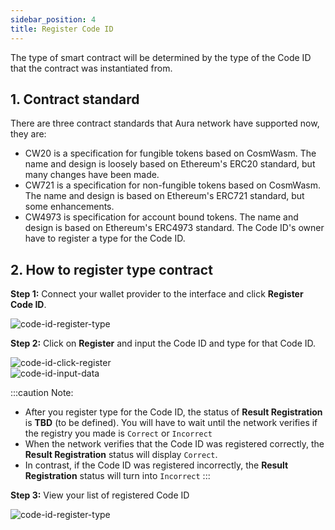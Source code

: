```yaml
---
sidebar_position: 4
title: Register Code ID
---
```


The type of smart contract will be determined by the type of the Code ID that the contract was instantiated from.

## 1. Contract standard
There are three contract standards that Aura network have supported now, they are:
- CW20 is a specification for fungible tokens based on CosmWasm. The name and design is loosely based on Ethereum's ERC20 standard, but many changes have been made.
- CW721 is a specification for non-fungible tokens based on CosmWasm. The name and design is based on Ethereum's ERC721 standard, but some enhancements.
- CW4973 is specification for account bound tokens. The name and design is based on Ethereum's ERC4973 standard.
The Code ID's owner have to register a type for the Code ID.

## 2. How to register type contract
**Step 1:** Connect your wallet provider to the interface and click **Register Code ID**.

<div id="img-wrapper">
    <img src="/img/aurascan/Advanced_topic_register_type_Code_ID_step_1.png" alt="code-id-register-type"/>
</div>

**Step 2:** Click on **Register** and input the Code ID and type for that Code ID.

<div id="img-wrapper">
    <img src="/img/aurascan/Advanced_topic_register_type_Code_ID_step_2_1.png" alt="code-id-click-register"/>
</div>
<div id="img-wrapper">
    <img src="/img/aurascan/Advanced_topic_register_type_Code_ID_step_2_2.png" alt="code-id-input-data"/>
</div>

:::caution Note:
- After you register type for the Code ID, the status of **Result Registration** is **TBD** (to be defined). You will have to wait until the network verifies if the registry you made is `Correct` or `Incorrect`
- When the network verifies that the Code ID was registered correctly, the **Result Registration** status will display `Correct`.
- In contrast, if the Code ID was registered incorrectly, the **Result Registration** status will turn into `Incorrect`
:::

**Step 3:** View your list of registered Code ID 

<div id="img-wrapper">
    <img src="/img/aurascan/Advanced_topic_register_type_Code_ID_step_3.png" alt="code-id-register-type"/>
</div>

